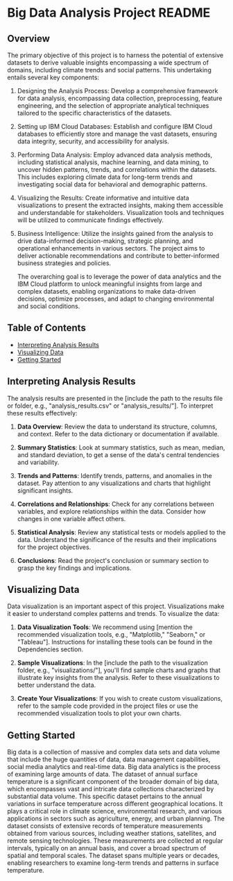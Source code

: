 # Big Data Analysis Project README

## Overview

 The primary objective of this project is to harness the potential of extensive datasets to derive valuable insights encompassing a wide spectrum of domains, including climate trends and social patterns. This undertaking entails several key components:

1.	Designing the Analysis Process: 
	Develop a comprehensive framework for data analysis, encompassing data collection, preprocessing, feature engineering, and the selection of appropriate analytical techniques tailored to the specific characteristics of the datasets.

2.	Setting up IBM Cloud Databases: 
	Establish and configure IBM Cloud databases to efficiently store and manage the vast datasets, ensuring data integrity, security, and accessibility for analysis.

3.	Performing Data Analysis:
	 Employ advanced data analysis methods, including statistical analysis, machine learning, and data mining, to uncover hidden patterns, trends, and correlations within the datasets. This includes exploring climate data for long-term trends and investigating social data for behavioral and demographic patterns.

4.	Visualizing the Results:
	 Create informative and intuitive data visualizations to present the extracted insights, making them accessible and understandable for stakeholders. Visualization tools and techniques will be utilized to communicate findings effectively.

5.	Business Intelligence:
	 Utilize the insights gained from the analysis to drive data-informed decision-making, strategic planning, and operational enhancements in various sectors. The project aims to deliver actionable recommendations and contribute to better-informed business strategies and policies.

	The overarching goal is to leverage the power of data analytics and the IBM Cloud platform to unlock meaningful insights from large and complex datasets, enabling organizations to make data-driven decisions, optimize processes, and adapt to changing environmental and social conditions.


## Table of Contents

- [Interpreting Analysis Results](#interpreting-analysis-results)
- [Visualizing Data](#visualizing-data)
- [Getting Started](#getting-started)


## Interpreting Analysis Results

The analysis results are presented in the [include the path to the results file or folder, e.g., "analysis_results.csv" or "analysis_results/"]. To interpret these results effectively:

1. **Data Overview**: Review the data to understand its structure, columns, and context. Refer to the data dictionary or documentation if available.

2. **Summary Statistics**: Look at summary statistics, such as mean, median, and standard deviation, to get a sense of the data's central tendencies and variability.

3. **Trends and Patterns**: Identify trends, patterns, and anomalies in the dataset. Pay attention to any visualizations and charts that highlight significant insights.

4. **Correlations and Relationships**: Check for any correlations between variables, and explore relationships within the data. Consider how changes in one variable affect others.

5. **Statistical Analysis**: Review any statistical tests or models applied to the data. Understand the significance of the results and their implications for the project objectives.

6. **Conclusions**: Read the project's conclusion or summary section to grasp the key findings and implications.

## Visualizing Data

Data visualization is an important aspect of this project. Visualizations make it easier to understand complex patterns and trends. To visualize the data:

1. **Data Visualization Tools**: We recommend using [mention the recommended visualization tools, e.g., "Matplotlib," "Seaborn," or "Tableau"]. Instructions for installing these tools can be found in the Dependencies section.

2. **Sample Visualizations**: In the [include the path to the visualization folder, e.g., "visualizations/"], you'll find sample charts and graphs that illustrate key insights from the analysis. Refer to these visualizations to better understand the data.

3. **Create Your Visualizations**: If you wish to create custom visualizations, refer to the sample code provided in the project files or use the recommended visualization tools to plot your own charts.



## Getting Started

Big data is a collection of massive and complex data sets and data volume that include the huge quantities of data, data management capabilities, social media analytics and real-time data. Big data analytics is the process of examining large amounts of data.
	The dataset of annual surface temperature is a significant component of the broader domain of big data, which encompasses vast and intricate data collections characterized by substantial data volume. This specific dataset pertains to the annual variations in surface temperature across different geographical locations. It plays a critical role in climate science, environmental research, and various applications in sectors such as agriculture, energy, and urban planning.
	The dataset consists of extensive records of temperature measurements obtained from various sources, including weather stations, satellites, and remote sensing technologies. These measurements are collected at regular intervals, typically on an annual basis, and cover a broad spectrum of spatial and temporal scales. The dataset spans multiple years or decades, enabling researchers to examine long-term trends and patterns in surface temperature.



